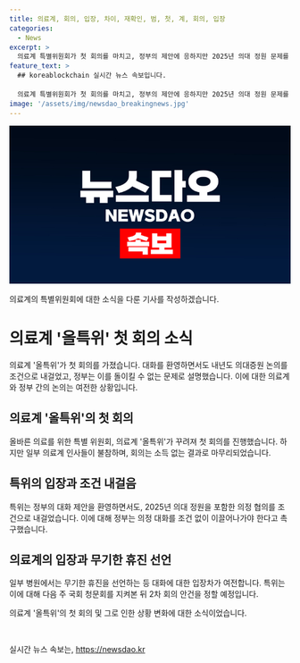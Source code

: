 ```yaml
---
title: 의료계, 회의, 입장, 차이, 재확인, 범, 첫, 계, 회의, 입장
categories:
  - News
excerpt: >
  의료계 특별위원회가 첫 회의를 마치고, 정부의 제안에 응하지만 2025년 의대 정원 문제를 조건으로 제안하는 등 입장차를 보였습니다. 의료계와 정부 간의 입장 차이로 논의가 복잡해지는 가운데, 특별위원회는 임현택 의사협회장의 무기한 휴진 선언에 대해 입장을 밝히지 않았으며, 다음 주 국회 청문회를 앞두고 2차 회의 안건을 논의할 예정입니다.
feature_text: >
  ## koreablockchain 실시간 뉴스 속보입니다.

  의료계 특별위원회가 첫 회의를 마치고, 정부의 제안에 응하지만 2025년 의대 정원 문제를 조건으로 제안하는 등 입장차를 보였습니다. 의료계와 정부 간의 입장 차이로 논의가 복잡해지는 가운데, 특별위원회는 임현택 의사협회장의 무기한 휴진 선언에 대해 입장을 밝히지 않았으며, 다음 주 국회 청문회를 앞두고 2차 회의 안건을 논의할 예정입니다.
image: '/assets/img/newsdao_breakingnews.jpg'
---
```


<p><img src="/assets/img/newsdao_breakingnews.jpg" alt="koreablockchain 속보" /></p>

<p>의료계의 특별위원회에 대한 소식을 다룬 기사를 작성하겠습니다.</p>

<h1>의료계 '올특위' 첫 회의 소식</h1>

<p>의료계 '올특위'가 첫 회의를 가졌습니다. 대화를 환영하면서도 내년도 의대증원 논의를 조건으로 내걸었고, 정부는 이를 돌이킬 수 없는 문제로 설명했습니다. 이에 대한 의료계와 정부 간의 논의는 여전한 상황입니다.</p>

<h2>의료계 '올특위'의 첫 회의</h2>

<p>올바른 의료를 위한 특별 위원회, 의료계 '올특위'가 꾸려져 첫 회의를 진행했습니다. 하지만 일부 의료계 인사들이 불참하며, 회의는 소득 없는 결과로 마무리되었습니다.</p>

<h2>특위의 입장과 조건 내걸음</h2>

<p>특위는 정부의 대화 제안을 환영하면서도, 2025년 의대 정원을 포함한 의정 협의를 조건으로 내걸었습니다. 이에 대해 정부는 의정 대화를 조건 없이 이끌어나가야 한다고 촉구했습니다.</p>

<h2>의료계의 입장과 무기한 휴진 선언</h2>

<p>일부 병원에서는 무기한 휴진을 선언하는 등 대화에 대한 입장차가 여전합니다. 특위는 이에 대해 다음 주 국회 청문회를 지켜본 뒤 2차 회의 안건을 정할 예정입니다.</p>

<p>의료계 '올특위'의 첫 회의 및 그로 인한 상황 변화에 대한 소식이었습니다.</p>

<p data-ke-size="size16">&nbsp;</p>
실시간 뉴스 속보는, <a href="https://newsdao.kr" rel="dofollow">https://newsdao.kr</a>


